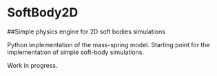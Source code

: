 # SoftBody2D
##Simple physics engine for 2D soft bodies simulations

Python implementation of the mass-spring model. Starting point for the implementation of simple soft-body simulations.

Work in progress.
